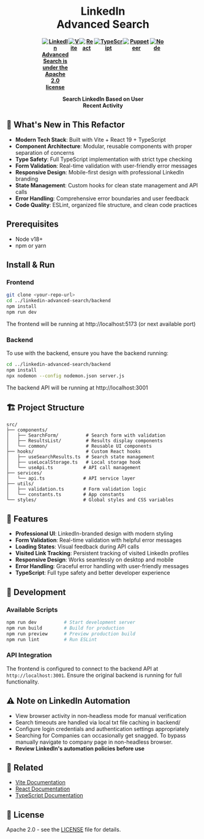 <div align="center" style="display: block;margin-left: auto;margin-right: auto;width: 50%;">
<h1>LinkedIn Advanced Search</h1>
<div style="display: flex; justify-content: center; align-items: center;">
  <h4 style="margin: 0; display: flex;">
    <a href="https://www.apache.org/licenses/LICENSE-2.0.html">
      <img src="https://img.shields.io/badge/license-Apache2.0-blue" alt="LinkedIn Advanced Search is under the Apache 2.0 license" />
    </a>
    <a href="https://vitejs.dev/">
      <img src="https://img.shields.io/badge/Vite-646CFF?logo=vite&logoColor=white" alt="Vite" />
    </a>
    <a href="https://react.dev/">
      <img src="https://img.shields.io/badge/React-61DAFB?logo=react&logoColor=black" alt="React" />
    </a>
    <a href="https://www.typescriptlang.org/">
      <img src="https://img.shields.io/badge/TypeScript-3178C6?logo=typescript&logoColor=white" alt="TypeScript" />
    </a>
    <a href="https://pptr.dev/">
      <img src="https://img.shields.io/badge/Puppeteer-violet" alt="Puppeteer" />
    </a>
    <a href="https://nodejs.org/en">
      <img src="https://img.shields.io/badge/Node-green" alt="Node" />
    </a>
  </h4>
</div>

  <p><b>Search LinkedIn Based on User Recent Activity</b></p>
  </p>
</div>

## 🚀 What's New in This Refactor

- **Modern Tech Stack**: Built with Vite + React 19 + TypeScript
- **Component Architecture**: Modular, reusable components with proper separation of concerns
- **Type Safety**: Full TypeScript implementation with strict type checking
- **Form Validation**: Real-time validation with user-friendly error messages
- **Responsive Design**: Mobile-first design with professional LinkedIn branding
- **State Management**: Custom hooks for clean state management and API calls
- **Error Handling**: Comprehensive error boundaries and user feedback
- **Code Quality**: ESLint, organized file structure, and clean code practices

## Prerequisites

- Node v18+
- npm or yarn

## Install & Run

### Frontend
```bash
git clone <your-repo-url>
cd ../linkedin-advanced-search/backend
npm install
npm run dev
```

The frontend will be running at http://localhost:5173 (or next available port)

### Backend 
To use with the backend, ensure you have the backend running:
```bash
cd ../linkedin-advanced-search/backend
npm install
npx nodemon --config nodemon.json server.js
```

The backend API will be running at http://localhost:3001

## 🏗️ Project Structure

```
src/
├── components/
│   ├── SearchForm/          # Search form with validation
│   ├── ResultsList/         # Results display components
│   └── common/              # Reusable UI components
├── hooks/                   # Custom React hooks
│   ├── useSearchResults.ts  # Search state management
│   ├── useLocalStorage.ts   # Local storage hook
│   └── useApi.ts           # API call management
├── services/
│   └── api.ts              # API service layer
├── utils/
│   ├── validation.ts       # Form validation logic
│   └── constants.ts        # App constants
└── styles/                 # Global styles and CSS variables
```

## 🎨 Features

- **Professional UI**: LinkedIn-branded design with modern styling
- **Form Validation**: Real-time validation with helpful error messages
- **Loading States**: Visual feedback during API calls
- **Visited Link Tracking**: Persistent tracking of visited LinkedIn profiles
- **Responsive Design**: Works seamlessly on desktop and mobile
- **Error Handling**: Graceful error handling with user-friendly messages
- **TypeScript**: Full type safety and better developer experience

## 🔧 Development

### Available Scripts

```bash
npm run dev          # Start development server
npm run build        # Build for production
npm run preview      # Preview production build
npm run lint         # Run ESLint
```

### API Integration

The frontend is configured to connect to the backend API at `http://localhost:3001`. Ensure the original backend is running for full functionality.

## ⚠️ Note on LinkedIn Automation

- View browser activity in non-headless mode for manual verification
- Search timeouts are handled via local txt file caching in backend/
- Configure login credentials and authentication settings appropriately
- Searching for Companies can occasionally get snagged. To bypass manually navigate to company page in non-headless browser.
- **Review LinkedIn's automation policies before use**

## 🔗 Related

- [Vite Documentation](https://vitejs.dev/)
- [React Documentation](https://react.dev/)
- [TypeScript Documentation](https://www.typescriptlang.org/)

## 📝 License

Apache 2.0 - see the [LICENSE](https://www.apache.org/licenses/LICENSE-2.0.html) file for details.